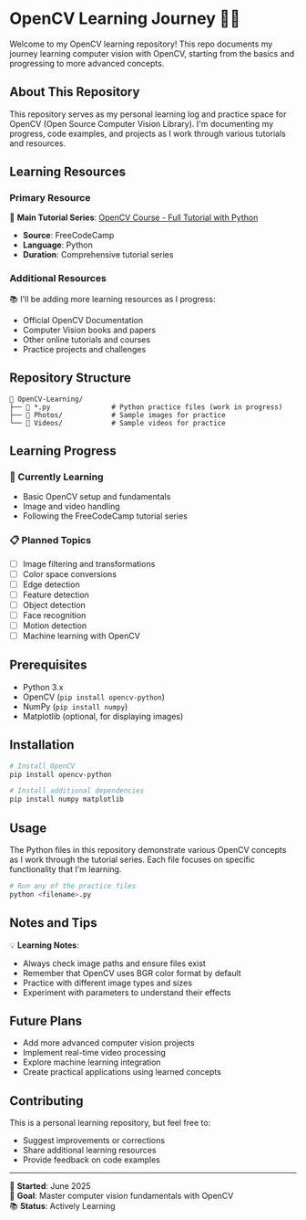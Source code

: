 # OpenCV Learning Journey 📸🤖

Welcome to my OpenCV learning repository! This repo documents my journey learning computer vision with OpenCV, starting from the basics and progressing to more advanced concepts.

## About This Repository

This repository serves as my personal learning log and practice space for OpenCV (Open Source Computer Vision Library). I'm documenting my progress, code examples, and projects as I work through various tutorials and resources.

## Learning Resources

### Primary Resource
🎯 **Main Tutorial Series**: [OpenCV Course - Full Tutorial with Python](https://www.youtube.com/watch?v=oXlwWbU8l2o&list=PL9geFpaSWc9UPc6TdIVBsdYO4ue2IoaJP&index=12&pp=gAQBiAQB)
- **Source**: FreeCodeCamp
- **Language**: Python
- **Duration**: Comprehensive tutorial series

### Additional Resources
📚 I'll be adding more learning resources as I progress:
- Official OpenCV Documentation
- Computer Vision books and papers
- Other online tutorials and courses
- Practice projects and challenges

## Repository Structure

```
📁 OpenCV-Learning/
├── 📄 *.py               # Python practice files (work in progress)
├── 📁 Photos/            # Sample images for practice
└── 📁 Videos/            # Sample videos for practice
```

## Learning Progress

### 🔄 Currently Learning
- Basic OpenCV setup and fundamentals
- Image and video handling
- Following the FreeCodeCamp tutorial series

### 📋 Planned Topics
- [ ] Image filtering and transformations
- [ ] Color space conversions
- [ ] Edge detection
- [ ] Feature detection
- [ ] Object detection
- [ ] Face recognition
- [ ] Motion detection
- [ ] Machine learning with OpenCV

## Prerequisites

- Python 3.x
- OpenCV (`pip install opencv-python`)
- NumPy (`pip install numpy`)
- Matplotlib (optional, for displaying images)

## Installation

```bash
# Install OpenCV
pip install opencv-python

# Install additional dependencies
pip install numpy matplotlib
```

## Usage

The Python files in this repository demonstrate various OpenCV concepts as I work through the tutorial series. Each file focuses on specific functionality that I'm learning.

```bash
# Run any of the practice files
python <filename>.py
```

## Notes and Tips

💡 **Learning Notes**:
- Always check image paths and ensure files exist
- Remember that OpenCV uses BGR color format by default
- Practice with different image types and sizes
- Experiment with parameters to understand their effects

## Future Plans

- Add more advanced computer vision projects
- Implement real-time video processing
- Explore machine learning integration
- Create practical applications using learned concepts

## Contributing

This is a personal learning repository, but feel free to:
- Suggest improvements or corrections
- Share additional learning resources
- Provide feedback on code examples

---

📅 **Started**: June 2025  
🎯 **Goal**: Master computer vision fundamentals with OpenCV  
📚 **Status**: Actively Learning